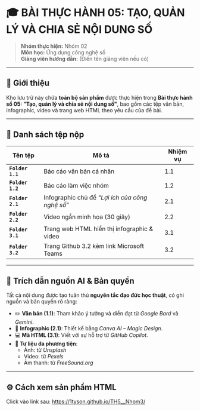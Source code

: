 # 🎓 BÀI THỰC HÀNH 05: TẠO, QUẢN LÝ VÀ CHIA SẺ NỘI DUNG SỐ

> **Nhóm thực hiện:** Nhóm 02  
> **Môn học:** Ứng dụng công nghệ số  
> **Giảng viên hướng dẫn:** (Điền tên giảng viên nếu có)

---

## 📘 Giới thiệu

Kho lưu trữ này chứa **toàn bộ sản phẩm** được thực hiện trong **Bài thực hành số 05: "Tạo, quản lý và chia sẻ nội dung số"**, bao gồm các tệp văn bản, infographic, video và trang web HTML theo yêu cầu của đề bài.

---

## 📁 Danh sách tệp nộp

| Tên tệp | Mô tả | Nhiệm vụ |
|----------|--------|-----------|
| **`Folder 1.1`** | Báo cáo văn bản cá nhân | 1.1 |
| **`Folder 1.2`** | Báo cáo làm việc nhóm | 1.2 |
| **`Folder 2.1`** | Infographic chủ đề *“Lợi ích của công nghệ số”* | 2.1 |
| **`Folder 2.2`** | Video ngắn minh họa (30 giây) | 2.2 |
| **`Folder 3.1`** | Trang web HTML hiển thị infographic & video | 3.1 |
| **`Folder 3.2`** | Trang Github 3.2 kèm link Microsoft Teams | 3.2 |

---

## 🤖 Trích dẫn nguồn AI & Bản quyền

Tất cả nội dung được tạo tuân thủ **nguyên tắc đạo đức học thuật**, có ghi nguồn và bản quyền rõ ràng:

- ✏️ **Văn bản (1.1)**: Tham khảo ý tưởng và diễn đạt từ *Google Bard* và *Gemini*.
- 🎨 **Infographic (2.1)**: Thiết kế bằng *Canva AI – Magic Design*.
- 💻 **Mã HTML (3.1)**: Viết với sự hỗ trợ từ *GitHub Copilot*.
- 🎥 **Tư liệu đa phương tiện**:  
  - Ảnh: từ *Unsplash*   
  - Video: từ *Pexels* 
  - Âm thanh: từ *FreeSound.org* 

---

## ⚙️ Cách xem sản phẩm HTML

Click vào link sau: https://1tyson.github.io/TH5__Nhom3/
